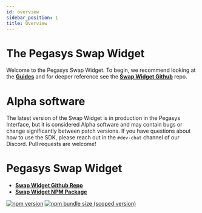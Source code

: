 ```yaml
---
id: overview
sidebar_position: 1
title: Overview
---
```


# The Pegasys Swap Widget

Welcome to the Pegasys Swap Widget. To begin, we recommend looking at the [**Guides**](./guides/swap-widget.mdx) and for deeper reference see the [**Swap Widget Github**](https://github.com/Pegasys-fi/widgets) repo.

# Alpha software

The latest version of the Swap Widget is in production in the Pegasys Interface,
but it is considered Alpha software and may contain bugs or change significantly between patch versions.
If you have questions about how to use the SDK, please reach out in the `#dev-chat` channel of our Discord.
Pull requests are welcome!

# Pegasys Swap Widget

- [**Swap Widget Github Repo**](https://github.com/Pegasys-fi/widgets)
- [**Swap Widget NPM Package**](https://www.npmjs.com/package/@pollum-io/widgets)

[![npm version](https://img.shields.io/npm/v/@pegasys-fi/widgets/latest.svg)](https://www.npmjs.com/package/@pollum-io/v2-sdk/v/latest)
[![npm bundle size (scoped version)](https://img.shields.io/bundlephobia/minzip/@pegasys-fi/widgets/latest.svg)](https://bundlephobia.com/result?p=@pollum-io/v2-sdk@latest)
